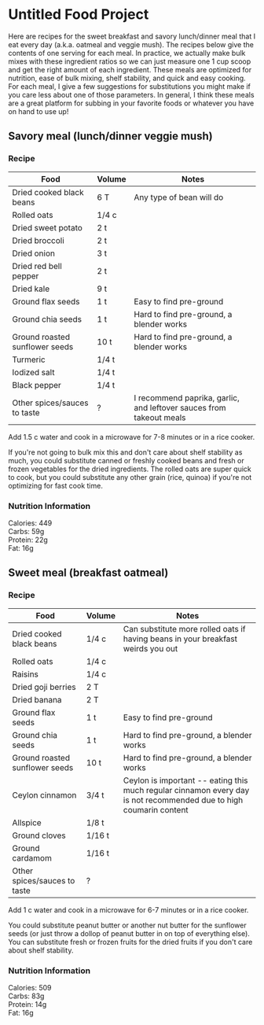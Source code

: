 # Untitled Food Project

Here are recipes for the sweet breakfast and savory lunch/dinner meal that I eat every day (a.k.a. oatmeal and veggie mush). The recipes below give the contents of one serving for each meal. In practice, we actually make bulk mixes with these ingredient ratios so we can just measure one 1 cup scoop and get the right amount of each ingredient. These meals are optimized for nutrition, ease of bulk mixing, shelf stability, and quick and easy cooking. For each meal, I give a few suggestions for substitutions you might make if you care less about one of those parameters. In general, I think these meals are a great platform for subbing in your favorite foods or whatever you have on hand to use up!


## Savory meal (lunch/dinner veggie mush)
### Recipe

Food | Volume | Notes
---|---|---
Dried cooked black beans | 6 T | Any type of bean will do
Rolled oats | 1/4 c | 
Dried sweet potato | 2 t |
Dried broccoli | 2 t |
Dried onion | 3 t |
Dried red bell pepper | 2 t |
Dried kale | 9 t |
Ground flax seeds | 1 t | Easy to find pre-ground
Ground chia seeds | 1 t | Hard to find pre-ground, a blender works
Ground roasted sunflower seeds | 10 t | Hard to find pre-ground, a blender works
Turmeric | 1/4 t |
Iodized salt | 1/4 t |
Black pepper | 1/4 t |
Other spices/sauces to taste | ? | I recommend paprika, garlic, and leftover sauces from takeout meals

Add 1.5 c water and cook in a microwave for 7-8 minutes or in a rice cooker.

If you're not going to bulk mix this and don't care about shelf stability as much, you could substitute canned or freshly cooked beans and fresh or frozen vegetables for the dried ingredients. The rolled oats are super quick to cook, but you could substitute any other grain (rice, quinoa) if you're not optimizing for fast cook time.

### Nutrition Information

Calories: 449\
Carbs: 59g\
Protein: 22g\
Fat: 16g

## Sweet meal (breakfast oatmeal)
### Recipe

Food | Volume | Notes
---|---|---
Dried cooked black beans | 1/4 c | Can substitute more rolled oats if having beans in your breakfast weirds you out
Rolled oats | 1/4 c | 
Raisins | 1/4 c |
Dried goji berries | 2 T |
Dried banana | 2 T |
Ground flax seeds | 1 t | Easy to find pre-ground
Ground chia seeds | 1 t | Hard to find pre-ground, a blender works
Ground roasted sunflower seeds | 10 t | Hard to find pre-ground, a blender works
Ceylon cinnamon | 3/4 t | Ceylon is important -- eating this much regular cinnamon every day is not recommended due to high coumarin content
Allspice | 1/8 t |
Ground cloves | 1/16 t |
Ground cardamom | 1/16 t | 
Other spices/sauces to taste | ? | 

Add 1 c water and cook in a microwave for 6-7 minutes or in a rice cooker.

You could substitute peanut butter or another nut butter for the sunflower seeds (or just throw a dollop of peanut butter in on top of everything else). You can substitute fresh or frozen fruits for the dried fruits if you don't care about shelf stability.

### Nutrition Information

Calories: 509\
Carbs: 83g\
Protein: 14g\
Fat: 16g
